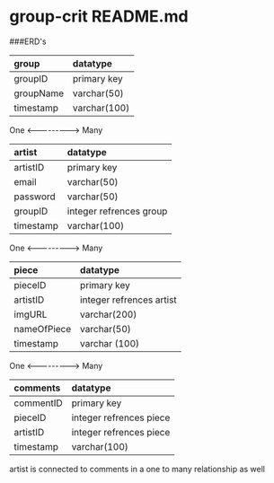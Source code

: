 # group-crit README.md


###ERD's

| group | datatype |
| :------------- | :-------------|
| groupID        | primary key   |
| groupName      | varchar(50)   |
| timestamp    |  varchar(100) |

One <---------> Many

| artist | datatype |
| :------------- | :-------------|
| artistID     | primary key   |
| email      | varchar(50)   |
| password   | varchar(50) |
| groupID    | integer refrences group  |
| timestamp    |  varchar(100) |

One <---------> Many

| piece | datatype |
| :------------- | :-------------|
| pieceID     | primary key   |
| artistID      | integer refrences artist   |
| imgURL   | varchar(200) |
| nameOfPiece    | varchar(50)  |
|timestamp | varchar (100)

One <---------> Many

| comments | datatype |
| :------------- | :-------------|
| commentID     | primary key   |
| pieceID      | integer refrences piece   |
| artistID   | integer refrences piece |
| timestamp    |  varchar(100) |

artist is connected to comments in a one to many relationship as well
